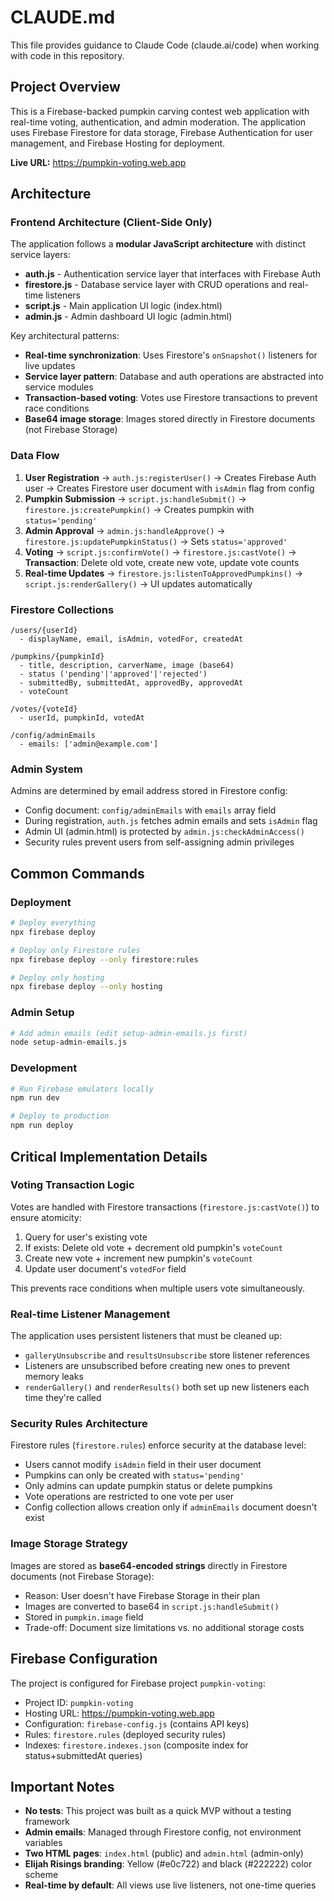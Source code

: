 # CLAUDE.md

This file provides guidance to Claude Code (claude.ai/code) when working with code in this repository.

## Project Overview

This is a Firebase-backed pumpkin carving contest web application with real-time voting, authentication, and admin moderation. The application uses Firebase Firestore for data storage, Firebase Authentication for user management, and Firebase Hosting for deployment.

**Live URL:** https://pumpkin-voting.web.app

## Architecture

### Frontend Architecture (Client-Side Only)

The application follows a **modular JavaScript architecture** with distinct service layers:

- **auth.js** - Authentication service layer that interfaces with Firebase Auth
- **firestore.js** - Database service layer with CRUD operations and real-time listeners
- **script.js** - Main application UI logic (index.html)
- **admin.js** - Admin dashboard UI logic (admin.html)

Key architectural patterns:
- **Real-time synchronization**: Uses Firestore's `onSnapshot()` listeners for live updates
- **Service layer pattern**: Database and auth operations are abstracted into service modules
- **Transaction-based voting**: Votes use Firestore transactions to prevent race conditions
- **Base64 image storage**: Images stored directly in Firestore documents (not Firebase Storage)

### Data Flow

1. **User Registration** → `auth.js:registerUser()` → Creates Firebase Auth user → Creates Firestore user document with `isAdmin` flag from config
2. **Pumpkin Submission** → `script.js:handleSubmit()` → `firestore.js:createPumpkin()` → Creates pumpkin with `status='pending'`
3. **Admin Approval** → `admin.js:handleApprove()` → `firestore.js:updatePumpkinStatus()` → Sets `status='approved'`
4. **Voting** → `script.js:confirmVote()` → `firestore.js:castVote()` → **Transaction**: Delete old vote, create new vote, update vote counts
5. **Real-time Updates** → `firestore.js:listenToApprovedPumpkins()` → `script.js:renderGallery()` → UI updates automatically

### Firestore Collections

```
/users/{userId}
  - displayName, email, isAdmin, votedFor, createdAt

/pumpkins/{pumpkinId}
  - title, description, carverName, image (base64)
  - status ('pending'|'approved'|'rejected')
  - submittedBy, submittedAt, approvedBy, approvedAt
  - voteCount

/votes/{voteId}
  - userId, pumpkinId, votedAt

/config/adminEmails
  - emails: ['admin@example.com']
```

### Admin System

Admins are determined by email address stored in Firestore config:
- Config document: `config/adminEmails` with `emails` array field
- During registration, `auth.js` fetches admin emails and sets `isAdmin` flag
- Admin UI (admin.html) is protected by `admin.js:checkAdminAccess()`
- Security rules prevent users from self-assigning admin privileges

## Common Commands

### Deployment
```bash
# Deploy everything
npx firebase deploy

# Deploy only Firestore rules
npx firebase deploy --only firestore:rules

# Deploy only hosting
npx firebase deploy --only hosting
```

### Admin Setup
```bash
# Add admin emails (edit setup-admin-emails.js first)
node setup-admin-emails.js
```

### Development
```bash
# Run Firebase emulators locally
npm run dev

# Deploy to production
npm run deploy
```

## Critical Implementation Details

### Voting Transaction Logic

Votes are handled with Firestore transactions (`firestore.js:castVote()`) to ensure atomicity:
1. Query for user's existing vote
2. If exists: Delete old vote + decrement old pumpkin's `voteCount`
3. Create new vote + increment new pumpkin's `voteCount`
4. Update user document's `votedFor` field

This prevents race conditions when multiple users vote simultaneously.

### Real-time Listener Management

The application uses persistent listeners that must be cleaned up:
- `galleryUnsubscribe` and `resultsUnsubscribe` store listener references
- Listeners are unsubscribed before creating new ones to prevent memory leaks
- `renderGallery()` and `renderResults()` both set up new listeners each time they're called

### Security Rules Architecture

Firestore rules (`firestore.rules`) enforce security at the database level:
- Users cannot modify `isAdmin` field in their user document
- Pumpkins can only be created with `status='pending'`
- Only admins can update pumpkin status or delete pumpkins
- Vote operations are restricted to one vote per user
- Config collection allows creation only if `adminEmails` document doesn't exist

### Image Storage Strategy

Images are stored as **base64-encoded strings** directly in Firestore documents (not Firebase Storage):
- Reason: User doesn't have Firebase Storage in their plan
- Images are converted to base64 in `script.js:handleSubmit()`
- Stored in `pumpkin.image` field
- Trade-off: Document size limitations vs. no additional storage costs

## Firebase Configuration

The project is configured for Firebase project `pumpkin-voting`:
- Project ID: `pumpkin-voting`
- Hosting URL: https://pumpkin-voting.web.app
- Configuration: `firebase-config.js` (contains API keys)
- Rules: `firestore.rules` (deployed security rules)
- Indexes: `firestore.indexes.json` (composite index for status+submittedAt queries)

## Important Notes

- **No tests**: This project was built as a quick MVP without a testing framework
- **Admin emails**: Managed through Firestore config, not environment variables
- **Two HTML pages**: `index.html` (public) and `admin.html` (admin-only)
- **Elijah Risings branding**: Yellow (#e0c722) and black (#222222) color scheme
- **Real-time by default**: All views use live listeners, not one-time queries
